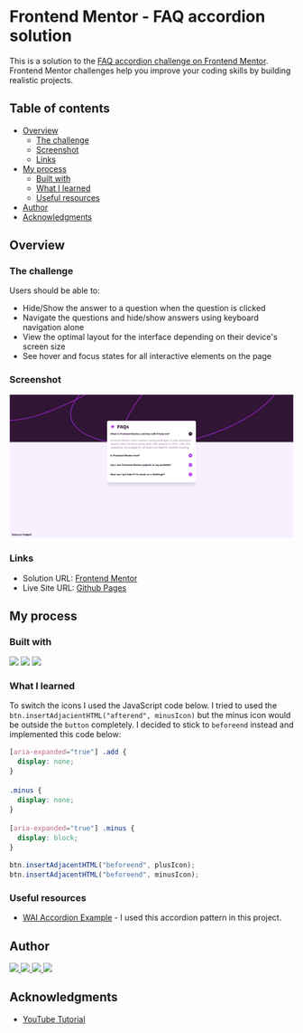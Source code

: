 # Frontend Mentor - FAQ accordion solution

This is a solution to the [FAQ accordion challenge on Frontend Mentor](https://www.frontendmentor.io/challenges/faq-accordion-wyfFdeBwBz). Frontend Mentor challenges help you improve your coding skills by building realistic projects.

## Table of contents

- [Overview](#overview)
  - [The challenge](#the-challenge)
  - [Screenshot](#screenshot)
  - [Links](#links)
- [My process](#my-process)
  - [Built with](#built-with)
  - [What I learned](#what-i-learned)
  - [Useful resources](#useful-resources)
- [Author](#author)
- [Acknowledgments](#acknowledgments)

## Overview

### The challenge

Users should be able to:

- Hide/Show the answer to a question when the question is clicked
- Navigate the questions and hide/show answers using keyboard navigation alone
- View the optimal layout for the interface depending on their device's screen size
- See hover and focus states for all interactive elements on the page

### Screenshot

![](./desktop.png)

### Links

- Solution URL: [Frontend Mentor](https://www.frontendmentor.io/solutions/responsive-faq-accordion-using-html-css-and-js-znZAlxbxMF)
- Live Site URL: [Github Pages](https://bccpadge.github.io/faq-accordion-main/)

## My process

### Built with

<p align="left">
  <img src="https://img.shields.io/badge/HTML5-E34F26?style=for-the-badge&logo=html5&logoColor=white">
  <img src="https://img.shields.io/badge/CSS3-1572B6?style=for-the-badge&logo=css3&logoColor=white">
  <img src="https://img.shields.io/badge/JavaScript-323330?style=for-the-badge&logo=javascript&logoColor=F7DF1E">
</p>

### What I learned

To switch the icons I used the JavaScript code below. I tried to used the `btn.insertAdjacientHTML("afterend", minusIcon)` but the minus icon would be outside the `button` completely. I decided to stick to `beforeend` instead and implemented this code below:

```css
[aria-expanded="true"] .add {
  display: none;
}

.minus {
  display: none;
}

[aria-expanded="true"] .minus {
  display: block;
}
```

```js
btn.insertAdjacentHTML("beforeend", plusIcon);
btn.insertAdjacentHTML("beforeend", minusIcon);
```

### Useful resources

- [WAI Accordion Example](https://www.w3.org/WAI/ARIA/apg/patterns/accordion/examples/accordion/) - I used this accordion pattern in this project.

## Author

<p align="left">
  <a href="https://www.frontendmentor.io/profile/bccpadge">
    <img src="https://img.shields.io/badge/FrontendMentor-57b1e6?style=for-the-badge&logo=frontendmentor&logoColor=white">
  </a>
  <a href="https://github.com/bccpadge">
    <img src="https://img.shields.io/badge/Github-9757e6?style=for-the-badge&logo=github&logoColor=white">
 </a>
  <a href="https://www.linkedin.com/in/rebecca-padgett23">
    <img src="https://img.shields.io/badge/Linkedin-004182?style=for-the-badge&logo=linkedin&logoColor=white">
  </a>
  <a href="https://t.snapchat.com/bNUplk4b">
    <img src="https://img.shields.io/badge/Snapchat-FFFC00?style=for-the-badge&logo=snapchat&logoColor=white">
  </a>
</p>

## Acknowledgments

- [YouTube Tutorial](https://www.youtube.com/watch?v=AxD9slgNDJI)
